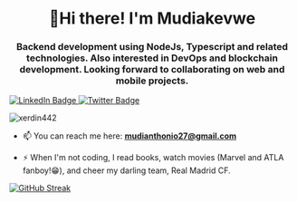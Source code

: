 <h1 align="center">🤩Hi there! I'm Mudiakevwe</h1>
<h3 align="center">Backend development using NodeJs, Typescript and related technologies. Also interested in DevOps and blockchain development. Looking forward to collaborating on web and mobile projects.</h3>

<div id="badges">
  <!-- Corrected LinkedIn URL -->
  <a href="https://linkedin.com/in/mudiakevwe%20ovwurhughen" target="_blank" rel="noopener noreferrer">
    <img src="https://img.shields.io/badge/LinkedIn-blue?style=for-the-badge&logo=linkedin&logoColor=white" alt="LinkedIn Badge"/>
  </a>
  <a href="https://twitter.com/xerdin_442" target="_blank" rel="noopener noreferrer">
    <img src="https://img.shields.io/badge/Twitter-blue?style=for-the-badge&logo=twitter&logoColor=white" alt="Twitter Badge"/>
  </a>
  <p align="left"> 
    <img src="https://komarev.com/ghpvc/?username=xerdin442&label=Profile%20views&color=0e75b6&style=flat" alt="xerdin442" />
  </p>
</div>

- 📫 You can reach me here: **mudianthonio27@gmail.com**

- ⚡ When I'm not coding, I read books, watch movies (Marvel and ATLA fanboy!😁), and cheer my darling team, Real Madrid CF.

[![GitHub Streak](https://github-readme-streak-stats.herokuapp.com?user=xerdin442&theme=github-dark-blue&border_radius=10)](https://git.io/streak-stats)
